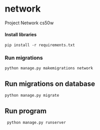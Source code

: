 # network
Project Network cs50w

#### Install libraries
    pip install -r requirements.txt

### Run migrations
    python manage.py makemigrations network

## Run migrations on database
    python manage.py migrate

## Run program 
     python manage.py runserver